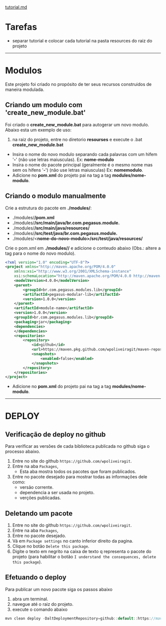 [tutorial.md](resources/doc/guia-do-projeto)



# Tarefas
- separar tutorial e colocar cada tutorial na pasta resources do raiz do projeto

---
# Modulos
Este projeto foi criado no propósito de ter seus recursos construidos de maneira modulada.

## Criando um modulo com 'create_new_module.bat'
Foi criado o **create_new_module.bat** para autogerar um novo modulo. Abaixo esta um exemplo de uso:
1. na raiz do projeto, entre no diretorio **resourses** e execute o .bat **create_new_module.bat**
- Insira o nome do novo modulo separando cada palavras com um hifem '**-**' (não use letras maiusculas). Ex: **nome-modulo**
- Insira o nome do pacote principal (geralmente é o mesmo nome mas sem os hifens '**-**') (não use letras maiusculas) Ex: **nomemodulo**.
- Adicione no **pom.xml** do projeto pai na tag **<modules>** a tag **<module>modules/nome-modulo</module>**. 

## Criando o modulo manualmente

Crie a estrutura do pacote em **./modules/**:
- ./modules/**<nome-do-novo-modulo>/pom.xml**
- ./modules/**<nome-do-novo-modulo>/src/main/java/br.com.pegasus.module.<nome-do-modulo>**
- ./modules/**<nome-do-novo-modulo>/src/main/java/resources/**
- ./modules/**<nome-do-novo-modulo>/src/test/java/br.com.pegasus.module.<nome-do-modulo>**
- ./modules/<**nome-do-novo-modulo>/src/test/java/resources/**

Crie o pom.xml em **./modules/<nome-modulo>/** e adicione o conteudo abaixo (Obs.: altere a tag **<artifactId>** para o nome do novo modulo).

```xml
<?xml version="1.0" encoding="UTF-8"?>
<project xmlns="http://maven.apache.org/POM/4.0.0"
    xmlns:xsi="http://www.w3.org/2001/XMLSchema-instance"
    xsi:schemaLocation="http://maven.apache.org/POM/4.0.0 http://maven.apache.org/xsd/maven-4.0.0.xsd">
    <modelVersion>4.0.0</modelVersion>
    <parent>
        <groupId>br.com.pegasus.modules.lib</groupId>
        <artifactId>pegasus-modular-lib</artifactId>
        <version>1.0.0</version>
    </parent>
    <artifactId>module-name</artifactId>
    <version>1.0.0</version>
    <groupId>br.com.pegasus.modules.lib</groupId>
    <packaging>jar</packaging>
    <dependencies>
    </dependencies>
    <repositories>
        <repository>
            <id>github</id>
            <url>https://maven.pkg.github.com/wpoliveiragit/maven-repository</url>
            <snapshots>
                <enabled>false</enabled>
            </snapshots>
        </repository>
    </repositories>
</project>

```
- Adicione no **pom.xml** do projeto pai na tag **<modules>** a tag **<module>modules/nome-modulo</module>**. 

---
# DEPLOY

## Verificação de deploy no github
Para verificar as versões de cada biblioteca publicada no github siga o processo abaixo.

1. Entre no site do github `https://github.com/wpoliveiragit`.
1. Entre na aba `Packages`, 
	- Esta aba mostra todos os pacotes que foram publicados.
1. Entre no pacote desejado para mostrar todas as informações dele como:
	- versão corrente.
	- dependencia a ser usada no projeto.
	- verções publicadas.

## Deletando um pacote
1. Entre no site do github `https://github.com/wpoliveiragit`.
1. Entre na aba `Packages`, 
1. Entre no pacote desejado.
1. Vá em `Package settings` no canto inferior direito da pagina.
1. Clique no botão `Delete this package`.
1. Digite o texto em negrito na caixa de texto q representa o pacote do projeto (para habilitar o botão `I understand the consequences, delete this package`).

## Efetuando o deploy
Para publicar um novo pacote siga os passos abaixo
1. abra um terminal.
1. navegue até o raiz do projeto.
1. execute o comando abaixo

```java
mvn clean deploy -DaltDeploymentRepository=github::default::https://maven.pkg.github.com/wpoliveiragit/maven-repository
```
